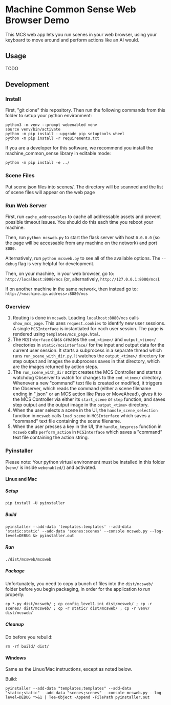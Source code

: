 # Machine Common Sense Web Browser Demo

This MCS web app lets you run scenes in your web browser, using your keyboard to move around and perform actions like an AI would.

## Usage

TODO

## Development

### Install

First, "git clone" this repository. Then run the following commands from this folder to setup your python environment:

```
python3 -m venv --prompt webenabled venv
source venv/bin/activate
python -m pip install --upgrade pip setuptools wheel
python -m pip install -r requirements.txt
```

If you are a developer for this software, we recommend you install the machine_common_sense library in editable mode:

```
python -m pip install -e ../
```

### Scene Files

Put scene json files into scenes/.   The directory will be scanned and the list of 
scene files will appear on the web page 

### Run Web Server

First, run `cache_addressables` to cache all addressable assets and prevent possible timeout issues. You should do this each time you reboot your machine.

Then, run `python mcsweb.py` to start the flask server with host `0.0.0.0` (so the page will be accessable from any machine on the network) and port `8080`.

Alternatively, run `python mcsweb.py` to see all of the available options. The `--debug` flag is very helpful for development.

Then, on your machine, in your web browser, go to: `http://localhost:8080/mcs` (or, alternatively, `http://127.0.0.1:8080/mcs`).

If on another machine in the same network, then instead go to: `http://<machine.ip.address>:8080/mcs`

### Overview

1. Routing is done in `mcsweb`. Loading `localhost:8080/mcs` calls `show_mcs_page`. This uses `request.cookies` to identify new user sessions. A single `MCSInterface` is instantiated for each user session. The page is rendered using `templates/mcs_page.html`.
2. The `MCSInterface` class creates the `cmd_<time>/` and `output_<time>/` directories in `static/mcsinterface/` for the input and output data for the current user session. It starts a subprocess in a separate thread which runs `run_scene_with_dir.py`. It watches the `output_<time>/` directory for step output and images the subprocess saves in that directory, which are the images returned by action steps.
3. The `run_scene_with_dir` script creates the MCS Controller and starts a watchdog Observer to watch for changes to the `cmd_<time>/` directory. Whenever a new "command" text file is created or modified, it triggers the Observer, which reads the command (either a scene filename ending in ".json" or an MCS action like Pass or MoveAhead), gives it to the MCS Controller via either its `start_scene` or `step` function, and saves step output and the output image in the `output_<time>` directory.
4. When the user selects a scene in the UI, the `handle_scene_selection` function in `mcsweb` calls `load_scene` in `MCSInterface` which saves a "command" text file containing the scene filename.
5. When the user presses a key in the UI, the `handle_keypress` function in `mcsweb` calls `perform_action` in `MCSInterface` which saves a "command" text file containing the action string.

### Pyinstaller

Please note: Your python virtual environment must be installed in this folder (`venv/` is inside `webenabled/`) and activated.

#### Linux and Mac

##### Setup

```
pip install -U pyinstaller
```

##### Build

```
pyinstaller --add-data 'templates:templates' --add-data 'static:static' --add-data 'scenes:scenes' --console mcsweb.py --log-level=DEBUG &> pyinstaller.out
```

##### Run

```
./dist/mcsweb/mcsweb
```

##### Package

Unfortunately, you need to copy a bunch of files into the `dist/mcsweb/` folder before you begin packaging, in order for the application to run properly:

```
cp *.py dist/mcsweb/ ; cp config_level1.ini dist/mcsweb/ ; cp -r scenes/ dist/mcsweb/ ; cp -r static/ dist/mcsweb/ ; cp -r venv/ dist/mcsweb/
```

##### Cleanup

Do before you rebuild:

```
rm -rf build/ dist/
```

#### Windows

Same as the Linux/Mac instructions, except as noted below.

Build:

```
pyinstaller --add-data "templates;templates" --add-data "static;static" --add-data "scenes;scenes" --console mcsweb.py --log-level=DEBUG *>&1 | Tee-Object -Append -FilePath pyinstaller.out
```
